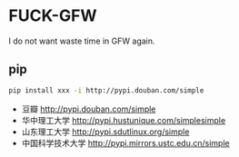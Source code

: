 # FUCK-GFW
I do not want waste time in GFW again.
## pip
```bash
pip install xxx -i http://pypi.douban.com/simple
```
* 豆瓣            http://pypi.douban.com/simple
* 华中理工大学     http://pypi.hustunique.com/simplesimple
* 山东理工大学     http://pypi.sdutlinux.org/simple
* 中国科学技术大学  http://pypi.mirrors.ustc.edu.cn/simple
